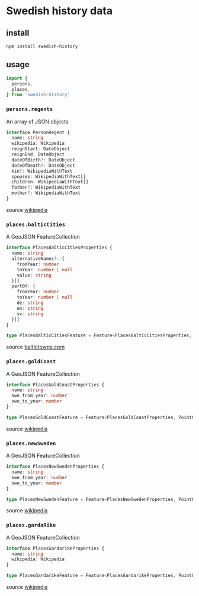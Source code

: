 # Swedish history data

## install

```
npm install swedish-history
```

## usage

```typescript
import {
  persons,
  places,
} from 'swedish-history'
```

### `persons.regents`

An array of JSON objects

```typescript
interface PersonRegent {
  name: string
  wikipedia: Wikipedia
  reignStart: DateObject
  reignEnd: DateObject
  dateOfBirth?: DateObject
  dateOfDeath?: DateObject
  kin?: WikipediaWithText
  spouses: WikipediaWithText[]
  children: WikipediaWithText[]
  father?: WikipediaWithText
  mother?: WikipediaWithText
}
```

source [wikipedia](https://sv.wikipedia.org/wiki/Lista_%C3%B6ver_Sveriges_regenter)

### `places.balticCities`

A GeoJSON FeatureCollection

```typescript
interface PlacesBalticCitiesProperties {
  name: string
  alternativeNames?: {
    fromYear: number
    toYear: number | null
    value: string
  }[]
  partOf: {
    fromYear: number
    toYear: number | null
    de: string
    en: string
    sv: string
  }[]
}

type PlacesBalticCitiesFeature = Feature<PlacesBalticCitiesProperties, PointGeometry>
```

source [baltictowns.com](http://www.baltictowns.com/portal/e_index.html)

### `places.goldCoast`

A GeoJSON FeatureCollection

```typescript
interface PlacesGoldCoastProperties {
  name: string
  swe_from_year: number
  swe_to_year: number
}

type PlacesGoldCoastFeature = Feature<PlacesGoldCoastProperties, PointGeometry>
```

source [wikipedia](https://en.wikipedia.org/wiki/Swedish_Gold_Coast)

### `places.newSweden`

A GeoJSON FeatureCollection

```typescript
interface PlacesNewSwedenProperties {
  name: string
  swe_from_year: number
  swe_to_year: number
}

type PlacesNewSwedenFeature = Feature<PlacesNewSwedenProperties, PointGeometry>
```

source [wikipedia](https://en.wikipedia.org/wiki/New_Sweden)

### `places.gardaRike`

A GeoJSON FeatureCollection

```typescript
interface PlacesGardarikeProperties {
  name: string
  wikipedia: Wikipedia
}

type PlacesGardarikeFeature = Feature<PlacesGardarikeProperties, PointGeometry>
```

source [wikipedia](https://en.wikipedia.org/wiki/Gar%C3%B0ar%C3%ADki)